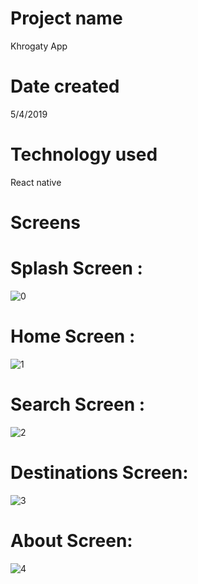 # Project name 
 Khrogaty App
# Date created 
5/4/2019
# Technology used 
React native 
# Screens 
# Splash Screen :
![0](https://user-images.githubusercontent.com/29543701/62423318-ce708480-b6bf-11e9-8554-b480dc68bf66.jpg)
# Home Screen :
![1](https://user-images.githubusercontent.com/29543701/62423325-dcbea080-b6bf-11e9-9c4c-8722fe9d1c9c.jpg)
# Search Screen :
![2](https://user-images.githubusercontent.com/29543701/62423330-e47e4500-b6bf-11e9-9286-f016c7d772fb.jpg)

# Destinations Screen:
![3](https://user-images.githubusercontent.com/29543701/62423335-f364f780-b6bf-11e9-9faf-f341a19990d9.jpg)

# About Screen:
![4](https://user-images.githubusercontent.com/29543701/62423336-f8c24200-b6bf-11e9-92b1-85a469911dcd.jpg)
